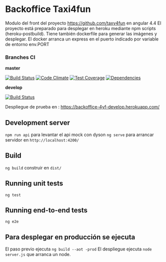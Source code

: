# Backoffice Taxi4fun

Modulo del front del proyecto https://github.com/taxy4fun en angular 4.4
El proyecto está preparado para desplegar en heroku mediante npm scripts (heroku-postbuild).
Tiene también dockerfile para generar las imágenes y desplegar. El docker arranca un express en el puerto indicado por variable de entorno env.PORT

### Branches CI

**master**


[![Build Status](https://travis-ci.org/taxy4fun/backoffice-y4f.svg?branch=master)](https://travis-ci.org/taxy4fun/backoffice-y4f)
[![Code Climate](https://codeclimate.com/github/taxy4fun/backoffice-y4f/badges/gpa.svg)](https://codeclimate.com/github/taxy4fun/backoffice-y4f)
[![Test Coverage](https://codeclimate.com/github/taxy4fun/backoffice-y4f/badges/coverage.svg)](https://codeclimate.com/github/taxy4fun/backoffice-y4f/coverage)
[![Dependencies](https://david-dm.org/taxy4fun/backoffice-y4f/repo.svg)](https://david-dm.org/taxy4fun/backoffice-y4f/)


**develop**

[![Build Status](https://travis-ci.org/taxy4fun/backoffice-y4f.svg?branch=develop)](https://travis-ci.org/taxy4fun/backoffice-y4f)

Despliegue de prueba en : https://backoffice-4yf-develop.herokuapp.com/


## Development server

`npm run api` para levantar el api mock con dyson
`ng serve` para arrancar servidor en `http://localhost:4200/`

## Build

`ng build` construir en `dist/`

## Running unit tests

`ng test`

## Running end-to-end tests

`ng e2e`


## Para desplegar en producción se ejecuta
El paso previo ejecuta `ng build --aot -prod` 
El despliegue ejecuta `node server.js` que arranca un node.
